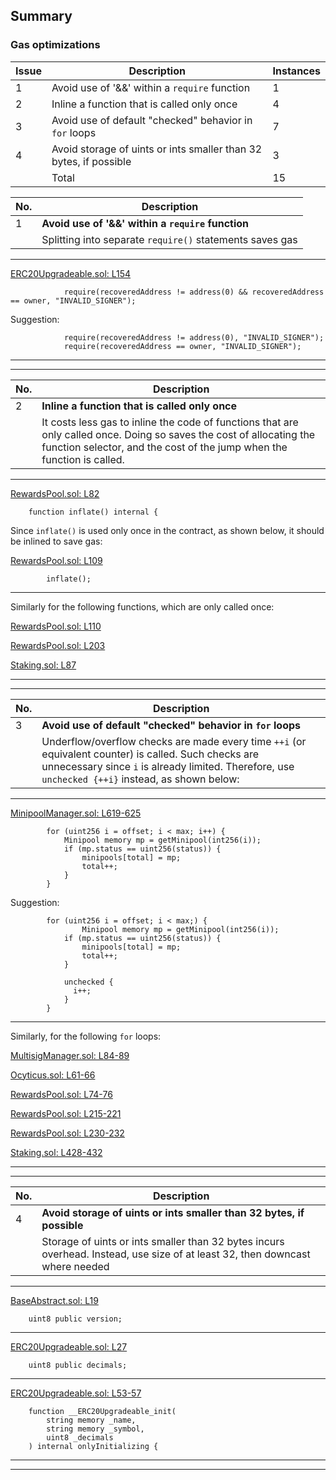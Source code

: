 ## Summary
### Gas optimizations

| Issue | Description | Instances |
| -- | ----------- | -------- |
|1| Avoid use of '&&' within a `require` function|1|
|2| Inline a function that is called only once|4|
|3| Avoid use of default "checked" behavior in `for` loops|7|
|4| Avoid storage of uints or ints smaller than 32 bytes, if possible|3|
|| Total|15|

| No. | Description | 
|--| ----------- | 
|1|**Avoid use of '&&' within a `require` function**|
|  | Splitting into separate `require()` statements saves gas|							
___			
[ERC20Upgradeable.sol: L154](https://github.com/code-423n4/2022-12-gogopool/blob/aec9928d8bdce8a5a4efe45f54c39d4fc7313731/contracts/contract/tokens/upgradeable/ERC20Upgradeable.sol#L154)			
```solidity			
			require(recoveredAddress != address(0) && recoveredAddress == owner, "INVALID_SIGNER");
```			
Suggestion:			
```solidity			
			require(recoveredAddress != address(0), "INVALID_SIGNER");
			require(recoveredAddress == owner, "INVALID_SIGNER");
```			
___			
___			

| No. | Description | 
|--| ----------- | 
|2|**Inline a function that is called only once**|
|  | It costs less gas to inline the code of functions that are only called once. Doing so saves the cost of allocating the function selector, and the cost of the jump when the function is called.|
___			
[RewardsPool.sol: L82](https://github.com/code-423n4/2022-12-gogopool/blob/aec9928d8bdce8a5a4efe45f54c39d4fc7313731/contracts/contract/RewardsPool.sol#L82)			
```solidity			
	function inflate() internal {		
```			
Since `inflate()` is used only once in the contract, as shown below, it should be inlined to save gas:		
			
[RewardsPool.sol: L109](https://github.com/code-423n4/2022-12-gogopool/blob/aec9928d8bdce8a5a4efe45f54c39d4fc7313731/contracts/contract/RewardsPool.sol#L109)			
```solidity			
		inflate();	
```			
___
		
Similarly for the following functions, which are only called once:			
			
[RewardsPool.sol: L110](https://github.com/code-423n4/2022-12-gogopool/blob/aec9928d8bdce8a5a4efe45f54c39d4fc7313731/contracts/contract/RewardsPool.sol#L110)			
			
[RewardsPool.sol: L203](https://github.com/code-423n4/2022-12-gogopool/blob/aec9928d8bdce8a5a4efe45f54c39d4fc7313731/contracts/contract/RewardsPool.sol#L203)			
			
[Staking.sol: L87](https://github.com/code-423n4/2022-12-gogopool/blob/aec9928d8bdce8a5a4efe45f54c39d4fc7313731/contracts/contract/Staking.sol#L87)			
___			
___			

| No. | Description | 
|--| ----------- | 
|3|**Avoid use of default "checked" behavior in `for` loops**|
|  | Underflow/overflow checks are made every time `++i` (or equivalent counter) is called. Such checks are unnecessary since `i` is already limited. Therefore, use `unchecked {++i}` instead, as shown below:|
				
___				
[MinipoolManager.sol: L619-625](https://github.com/code-423n4/2022-12-gogopool/blob/aec9928d8bdce8a5a4efe45f54c39d4fc7313731/contracts/contract/MinipoolManager.sol#L619-L625)				
```solidity				
		for (uint256 i = offset; i < max; i++) {		
			Minipool memory mp = getMinipool(int256(i));	
			if (mp.status == uint256(status)) {	
				minipools[total] = mp;
				total++;
			}	
		}		
```				
Suggestion:				
```solidity				
		for (uint256 i = offset; i < max;) {		
		        Minipool memory mp = getMinipool(int256(i));		
			if (mp.status == uint256(status)) {	
				minipools[total] = mp;
				total++;
			}	
				
			unchecked {	
			  i++;	
		    }		
		}		
```				
___
				
Similarly, for the following `for` loops:				
				
[MultisigManager.sol: L84-89](https://github.com/code-423n4/2022-12-gogopool/blob/aec9928d8bdce8a5a4efe45f54c39d4fc7313731/contracts/contract/MultisigManager.sol#L84-L89)				
				
[Ocyticus.sol: L61-66](https://github.com/code-423n4/2022-12-gogopool/blob/aec9928d8bdce8a5a4efe45f54c39d4fc7313731/contracts/contract/Ocyticus.sol#L61-L66)				
				
[RewardsPool.sol: L74-76](https://github.com/code-423n4/2022-12-gogopool/blob/aec9928d8bdce8a5a4efe45f54c39d4fc7313731/contracts/contract/RewardsPool.sol#L74-L76)				
				
[RewardsPool.sol: L215-221](https://github.com/code-423n4/2022-12-gogopool/blob/aec9928d8bdce8a5a4efe45f54c39d4fc7313731/contracts/contract/RewardsPool.sol#L215-L221)				
				
[RewardsPool.sol: L230-232](https://github.com/code-423n4/2022-12-gogopool/blob/aec9928d8bdce8a5a4efe45f54c39d4fc7313731/contracts/contract/RewardsPool.sol#L230-L232)				
				
[Staking.sol: L428-432](https://github.com/code-423n4/2022-12-gogopool/blob/aec9928d8bdce8a5a4efe45f54c39d4fc7313731/contracts/contract/Staking.sol#L428-L432)				
___				
___				

| No. | Description | 
|--| ----------- | 
|4|**Avoid storage of uints or ints smaller than 32 bytes, if possible**|
|  | Storage of uints or ints smaller than 32 bytes incurs overhead. Instead, use size of at least 32, then downcast where needed|
				
___				
[BaseAbstract.sol: L19](https://github.com/code-423n4/2022-12-gogopool/blob/aec9928d8bdce8a5a4efe45f54c39d4fc7313731/contracts/contract/BaseAbstract.sol#L19)				
```solidity				
	uint8 public version;			
```				
___				
[ERC20Upgradeable.sol: L27](https://github.com/code-423n4/2022-12-gogopool/blob/aec9928d8bdce8a5a4efe45f54c39d4fc7313731/contracts/contract/tokens/upgradeable/ERC20Upgradeable.sol#L27)				
```solidity				
	uint8 public decimals;			
```				
___				
[ERC20Upgradeable.sol: L53-57](https://github.com/code-423n4/2022-12-gogopool/blob/aec9928d8bdce8a5a4efe45f54c39d4fc7313731/contracts/contract/tokens/upgradeable/ERC20Upgradeable.sol#L52-L57)				
```solidity				
	function __ERC20Upgradeable_init(			
		string memory _name,		
		string memory _symbol,		
		uint8 _decimals		
	) internal onlyInitializing {			
```				
___	
___